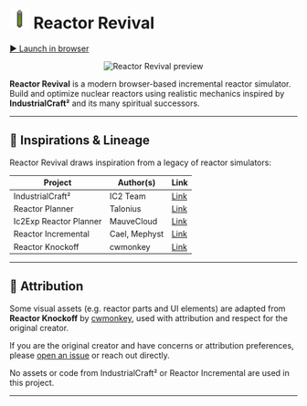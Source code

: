 # <img src="https://github.com/jdial1/reactor-revival/blob/master/img/parts/cells/cell_1_1.png" width="35" alt="Reactor Revival icon"> Reactor Revival

[▶ Launch in browser](https://jdial1.github.io/reactor-revival/)

<p align="center">
  <img src="https://github.com/jdial1/reactor-revival/blob/master/img/misc/preview.png" width="250" alt="Reactor Revival preview">
</p>

**Reactor Revival** is a modern browser-based incremental reactor simulator.  
Build and optimize nuclear reactors using realistic mechanics inspired by **IndustrialCraft²** and its many spiritual successors.

---

## 🔗 Inspirations & Lineage

Reactor Revival draws inspiration from a legacy of reactor simulators:

| Project                | Author(s)           | Link                                                                 |
|------------------------|---------------------|----------------------------------------------------------------------|
| IndustrialCraft²         | IC2 Team             | [Link](https://wiki.industrial-craft.net/index.php?title=Old_Reactor_Mechanics_and_Components) |
| Reactor Planner          | Talonius             | [Link](https://forum.industrial-craft.net/thread/2147-new-reactor-planner-made-by-talonius/)   |
| Ic2Exp Reactor Planner   | MauveCloud           | [Link](https://github.com/MauveCloud/Ic2ExpReactorPlanner)           |
| Reactor Incremental      | Cael, Mephyst        | [Link](https://www.kongregate.com/games/Cael/reactor-incremental)    |
| Reactor Knockoff         | cwmonkey             | [Link](https://github.com/cwmonkey/reactor-knockoff)                 |

---

## 🎨 Attribution

Some visual assets (e.g. reactor parts and UI elements) are adapted from **Reactor Knockoff** by [cwmonkey](https://github.com/cwmonkey), used with attribution and respect for the original creator.

If you are the original creator and have concerns or attribution preferences, please [open an issue](https://github.com/jdial1/reactor-revival/issues) or reach out directly.

No assets or code from IndustrialCraft² or Reactor Incremental are used in this project.

---
